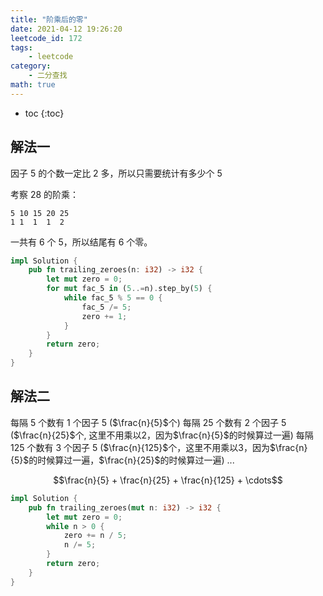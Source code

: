 ```yaml
---
title: "阶乘后的零"
date: 2021-04-12 19:26:20
leetcode_id: 172
tags:
    - leetcode
category:
    - 二分查找
math: true
---
```


* toc
{:toc}

## 解法一

因子 5 的个数一定比 2 多，所以只需要统计有多少个 5

考察 28 的阶乘：
```text
5 10 15 20 25
1 1  1  1  2
```
一共有 6 个 5，所以结尾有 6 个零。

```rust
impl Solution {
    pub fn trailing_zeroes(n: i32) -> i32 {
        let mut zero = 0;
        for mut fac_5 in (5..=n).step_by(5) {
            while fac_5 % 5 == 0 {
                fac_5 /= 5;
                zero += 1;
            }
        }
        return zero;
    }
}
```

## 解法二

每隔 5 个数有 1 个因子 5  ($\frac{n}{5}$个)
每隔 25 个数有 2 个因子 5  ($\frac{n}{25}$个, 这里不用乘以$2$，因为$\frac{n}{5}$的时候算过一遍)
每隔 125 个数有 3 个因子 5  ($\frac{n}{125}$个，这里不用乘以$3$，因为$\frac{n}{5}$的时候算过一遍，$\frac{n}{25}$的时候算过一遍)
...

$$\frac{n}{5} + \frac{n}{25} + \frac{n}{125} + \cdots$$


```rust
impl Solution {
    pub fn trailing_zeroes(mut n: i32) -> i32 {
        let mut zero = 0;
        while n > 0 {
            zero += n / 5;
            n /= 5;
        }
        return zero;
    }
}
```